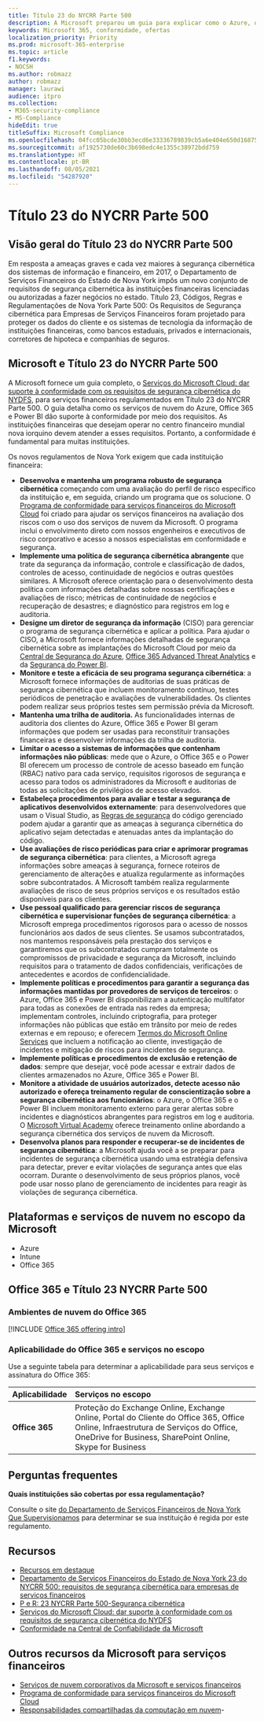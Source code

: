 ```yaml
---
title: Título 23 do NYCRR Parte 500
description: A Microsoft preparou um guia para explicar como o Azure, o Office 365 e o Power BI podem ajudar as instituições financeiras a cumprirem os requisitos do 23 NYCRR 500.
keywords: Microsoft 365, conformidade, ofertas
localization_priority: Priority
ms.prod: microsoft-365-enterprise
ms.topic: article
f1.keywords:
- NOCSH
ms.author: robmazz
author: robmazz
manager: laurawi
audience: itpro
ms.collection:
- M365-security-compliance
- MS-Compliance
hideEdit: true
titleSuffix: Microsoft Compliance
ms.openlocfilehash: 04fcc05bcde30bb3ecd6e33336789839cb5a6e404e650d16875692cea38bb7b5
ms.sourcegitcommit: af1925730de60c3b698edc4e1355c38972bdd759
ms.translationtype: HT
ms.contentlocale: pt-BR
ms.lasthandoff: 08/05/2021
ms.locfileid: "54287920"
---
```

# <a name="title-23-nycrr-part-500"></a>Título 23 do NYCRR Parte 500

## <a name="title-23-nycrr-part-500-overview"></a>Visão geral do Título 23 do NYCRR Parte 500

Em resposta a ameaças graves e cada vez maiores à segurança cibernética dos sistemas de informação e financeiro, em 2017, o Departamento de Serviços Financeiros do Estado de Nova York impôs um novo conjunto de requisitos de segurança cibernética às instituições financeiras licenciadas ou autorizadas a fazer negócios no estado. Título 23, Códigos, Regras e Regulamentações de Nova York Parte 500: Os Requisitos de Segurança cibernética para Empresas de Serviços Financeiros foram projetado para proteger os dados do cliente e os sistemas de tecnologia da informação de instituições financeiras, como bancos estaduais, privados e internacionais, corretores de hipoteca e companhias de seguros.

## <a name="microsoft-and-title-23-nycrr-part-500"></a>Microsoft e Título 23 do NYCRR Parte 500

A Microsoft fornece um guia completo, o [Serviços do Microsoft Cloud: dar suporte à conformidade com os requisitos de segurança cibernética do NYDFS](https://servicetrust.microsoft.com/ViewPage/TrustDocuments?command=Download&downloadType=Document&downloadId=f7e56dc6-4e52-4e9a-af06-aa41d5851d36&docTab=6d000410-c9e9-11e7-9a91-892aae8839ad_Compliance_Guides), para serviços financeiros regulamentados em Título 23 do NYCRR Parte 500. O guia detalha como os serviços de nuvem do Azure, Office 365 e Power BI dão suporte à conformidade por meio dos requisitos. As instituições financeiras que desejam operar no centro financeiro mundial nova iorquino devem atender a esses requisitos. Portanto, a conformidade é fundamental para muitas instituições.

Os novos regulamentos de Nova York exigem que cada instituição financeira:

- **Desenvolva e mantenha um programa robusto de segurança cibernética** começando com uma avaliação do perfil de risco específico da instituição e, em seguida, criando um programa que os solucione. O [Programa de conformidade para serviços financeiros do Microsoft Cloud](https://www.microsoft.com/download/confirmation.aspx?id=55332) foi criado para ajudar os serviços financeiros na avaliação dos riscos com o uso dos serviços de nuvem da Microsoft. O programa inclui o envolvimento direto com nossos engenheiros e executivos de risco corporativo e acesso a nossos especialistas em conformidade e segurança.
- **Implemente uma política de segurança cibernética abrangente** que trate da segurança da informação, controle e classificação de dados, controles de acesso, continuidade de negócios e outras questões similares. A Microsoft oferece orientação para o desenvolvimento desta política com informações detalhadas sobre nossas certificações e avaliações de risco; métricas de continuidade de negócios e recuperação de desastres; e diagnóstico para registros em log e auditoria.
- **Designe um diretor de segurança da informação** (CISO) para gerenciar o programa de segurança cibernética e aplicar a política. Para ajudar o CISO, a Microsoft fornece informações detalhadas de segurança cibernética sobre as implantações do Microsoft Cloud por meio da [Central de Segurança do Azure](https://azure.microsoft.com/services/security-center/?v=17.23h), [Office 365 Advanced Threat Analytics](/advanced-threat-analytics/) e da [Segurança do Power BI](https://go.microsoft.com/fwlink/?LinkId=829185).
- **Monitore e teste a eficácia de seu programa segurança cibernética**: a Microsoft fornece informações de auditorias de suas práticas de segurança cibernética que incluem monitoramento contínuo, testes periódicos de penetração e avaliações de vulnerabilidades. Os clientes podem realizar seus próprios testes sem permissão prévia da Microsoft.
- **Mantenha uma trilha de auditoria.** As funcionalidades internas de auditoria dos clientes do Azure, Office 365 e Power BI geram informações que podem ser usadas para reconstituir transações financeiras e desenvolver informações da trilha de auditoria.
- **Limitar o acesso a sistemas de informações que contenham informações não públicas**: mede que o Azure, o Office 365 e o Power BI oferecem um processo de controle de acesso baseado em função (RBAC) nativo para cada serviço, requisitos rigorosos de segurança e acesso para todos os administradores da Microsoft e auditorias de todas as solicitações de privilégios de acesso elevados.
- **Estabeleça procedimentos para avaliar e testar a segurança de aplicativos desenvolvidos externamente**: para desenvolvedores que usam o Visual Studio, as [Regras de segurança](/visualstudio/code-quality/security-rules-rule-set-for-managed-code) do código gerenciado podem ajudar a garantir que as ameaças à segurança cibernética do aplicativo sejam detectadas e atenuadas antes da implantação do código.
- **Use avaliações de risco periódicas para criar e aprimorar programas de segurança cibernética**: para clientes, a Microsoft agrega informações sobre ameaças à segurança, fornece roteiros de gerenciamento de alterações e atualiza regularmente as informações sobre subcontratados. A Microsoft também realiza regularmente avaliações de risco de seus próprios serviços e os resultados estão disponíveis para os clientes.
- **Use pessoal qualificado para gerenciar riscos de segurança cibernética e supervisionar funções de segurança cibernética**: a Microsoft emprega procedimentos rigorosos para o acesso de nossos funcionários aos dados de seus clientes. Se usamos subcontratados, nos mantemos responsáveis pela prestação dos serviços e garantiremos que os subcontratados cumpram totalmente os compromissos de privacidade e segurança da Microsoft, incluindo requisitos para o tratamento de dados confidenciais, verificações de antecedentes e acordos de confidencialidade.
- **Implemente políticas e procedimentos para garantir a segurança das informações mantidas por provedores de serviços de terceiros**: o Azure, Office 365 e Power BI disponibilizam a autenticação multifator para todas as conexões de entrada nas redes da empresa; implementam controles, incluindo criptografia, para proteger informações não públicas que estão em trânsito por meio de redes externas e em repouso; e oferecem [Termos do Microsoft Online Services](https://aka.ms/Online-Services-Terms) que incluem a notificação ao cliente, investigação de incidentes e mitigação de riscos para incidentes de segurança.
- **Implemente políticas e procedimentos de exclusão e retenção de dados**: sempre que desejar, você pode acessar e extrair dados de clientes armazenados no Azure, Office 365 e Power BI.
- **Monitore a atividade de usuários autorizados, detecte acesso não autorizado e ofereça treinamento regular de conscientização sobre a segurança cibernética aos funcionários**: o Azure, o Office 365 e o Power BI incluem monitoramento externo para gerar alertas sobre incidentes e diagnósticos abrangentes para registros em log e auditoria. O [Microsoft Virtual Academy](https://mva.microsoft.com/) oferece treinamento online abordando a segurança cibernética dos serviços de nuvem da Microsoft.
- **Desenvolva planos para responder e recuperar-se de incidentes de segurança cibernética**: a Microsoft ajuda você a se preparar para incidentes de segurança cibernética usando uma estratégia defensiva para detectar, prever e evitar violações de segurança antes que elas ocorram. Durante o desenvolvimento de seus próprios planos, você pode usar nosso plano de gerenciamento de incidentes para reagir às violações de segurança cibernética.

## <a name="microsoft-in-scope-cloud-platforms--services"></a>Plataformas e serviços de nuvem no escopo da Microsoft

- Azure
- Intune
- Office 365

## <a name="office-365-and-title-23-nycrr-part-500"></a>Office 365 e Título 23 NYCRR Parte 500

### <a name="office-365-cloud-environments"></a>Ambientes de nuvem do Office 365

[!INCLUDE [Office 365 offering intro](../includes/o365-offering-introduction.md)]

### <a name="office-365-applicability-and-in-scope-services"></a>Aplicabilidade do Office 365 e serviços no escopo

Use a seguinte tabela para determinar a aplicabilidade para seus serviços e assinatura do Office 365:

| **Aplicabilidade** | **Serviços no escopo** |
|:------------------|:----------------------|
| **Office 365** | Proteção do Exchange Online, Exchange Online, Portal do Cliente do Office 365, Office Online, Infraestrutura de Serviços do Office, OneDrive for Business, SharePoint Online, Skype for Business |

## <a name="frequently-asked-questions"></a>Perguntas frequentes

**Quais instituições são cobertas por essa regulamentação?**

Consulte o site [do Departamento de Serviços Financeiros de Nova York Que Supervisionamos](https://go.microsoft.com/fwlink/p/?linkid=2099374) para determinar se sua instituição é regida por este regulamento.

## <a name="resources"></a>Recursos

- [Recursos em destaque](https://www.microsoft.com/trustcenter/compliance/NYCRR)
- [Departamento de Serviços Financeiros do Estado de Nova York 23 do NYCRR 500: requisitos de segurança cibernética para empresas de serviços financeiros](https://go.microsoft.com/fwlink/p/?linkid=2098976)
- [P e R: 23 NYCRR Parte 500-Segurança cibernética](https://go.microsoft.com/fwlink/p/?linkid=2098977)
- [Serviços do Microsoft Cloud: dar suporte à conformidade com os requisitos de segurança cibernética do NYDFS](https://servicetrust.microsoft.com/ViewPage/TrustDocuments?command=Download&downloadType=Document&downloadId=f7e56dc6-4e52-4e9a-af06-aa41d5851d36&docTab=6d000410-c9e9-11e7-9a91-892aae8839ad_Compliance_Guides)
- [Conformidade na Central de Confiabilidade da Microsoft](https://www.microsoft.com/trust-center/compliance/compliance-overview)

## <a name="other-microsoft-resources-for-financial-services"></a>Outros recursos da Microsoft para serviços financeiros

- [Serviços de nuvem corporativos da Microsoft e serviços financeiros](https://www.microsoft.com/trustcenter/cloudservices/financialservices)
- [Programa de conformidade para serviços financeiros do Microsoft Cloud](https://www.microsoft.com/download/confirmation.aspx?id=55332)
- [Responsabilidades compartilhadas da computação em nuvem](https://aka.ms/sharedresponsibility)- 
